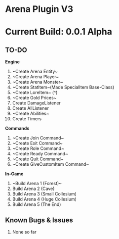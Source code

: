 # Arena Plugin V3

# Current Build: 0.0.1 Alpha

## TO-DO

**Engine**
1. ~Create Arena Entity~
2. ~Create Arena Player~
3. ~Create Arena Monster~
4. ~Create StatItem~(Made SpecialItem Base-Class)
5. ~Create LoreItem~ (^)
6. ~Create Gold Prices~
7. Create DamageListener
8. Create AllListener
9. ~Create Abilities~
10. Create Timers

**Commands**
1. ~Create Join Command~
2. ~Create Exit Command~
3. ~Create Role Command~
4. ~Create Ready Command~
5. ~Create Quit Command~
6. ~Create GiveCustomItem Command~

**In-Game**
1. ~Build Arena 1 (Forest)~
2. Build Arena 2 (Cave)
3. Build Arena 3 (Small Collesium)
4. Build Arena 4 (Huge Collesium)
5. Build Arena 5 (The End)

## Known Bugs & Issues
1. None so far
